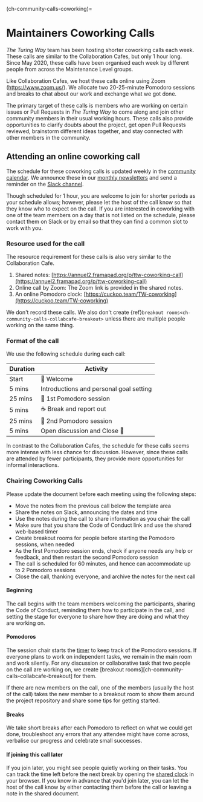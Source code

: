 (ch-community-calls-coworking)=
# Maintainers Coworking Calls

_The Turing Way_ team has been hosting shorter coworking calls each week.
These calls are similar to the Collaboration Cafes, but only 1 hour long.
Since May 2020, these calls have been organised each week by different people from across the Maintenance Level groups.

Like Collaboration Cafes, we host these calls online using Zoom (https://www.zoom.us/).
We allocate two 20-25-minute Pomodoro sessions and breaks to chat about our work and exchange what we got done.

The primary target of these calls is members who are working on certain issues or Pull Requests in _The Turing Way_ to come along and join other community members in their usual working hours.
These calls also provide opportunities to clarify doubts about the project, get open Pull Requests reviewed, brainstorm different ideas together, and stay connected with other members in the community.

## Attending an online coworking call

The schedule for these coworking calls is updated weekly in the [community calendar](https://calendar.google.com/calendar/embed?src=theturingway%40gmail.com&ctz=Europe%2FLondon).
We announce these in our [monthly newsletters](https://buttondown.email/turingway/) and send a reminder on the [Slack channel](https://join.slack.com/t/theturingway/shared_invite/zt-2v7euwuo7-BYstHdKuTNd1ce0puDtBxA).

Though scheduled for 1 hour, you are welcome to join for shorter periods as your schedule allows; however, please let the host of the call know so that they know who to expect on the call.
If you are interested in coworking with one of the team members on a day that is not listed on the schedule, please contact them on Slack or by email so that they can find a common slot to work with you.

### Resource used for the call

The resource requirement for these calls is also very similar to the Collaboration Cafe.

1. Shared notes: [https://annuel2.framapad.org/p/ttw-coworking-call](https://annuel2.framapad.org/p/ttw-coworking-call)
2. Online call by Zoom: The Zoom link is provided in the shared notes.
3. An online Pomodoro clock: [https://cuckoo.team/TW-coworking](https://cuckoo.team/TW-coworking)

We don't record these calls.
We also don't create {ref}`breakout rooms<ch-community-calls-collabcafe-breakout>` unless there are multiple people working on the same thing.

### Format of the call

We use the following schedule during each call:

| Duration | Activity |
| ---- | -------- |
| Start | 👋 Welcome |
| 5 mins | Introductions and personal goal setting |
| 25 mins | 🍅 1st Pomodoro session |
| 5 mins | ☕️ Break and report out |
| 25 mins | 🍅 2nd Pomodoro session |
| 5 mins | Open discussion and Close 👋 |

In contrast to the Collaboration Cafes, the schedule for these calls seems more intense with less chance for discussion.
However, since these calls are attended by fewer participants, they provide more opportunities for informal interactions.

### Chairing Coworking Calls

Please update the document before each meeting using the following steps:

- Move the notes from the previous call below the template area
- Share the notes on Slack, announcing the dates and time
- Use the notes during the call to share information as you chair the call
- Make sure that you share the Code of Conduct link and use the shared web-based timer
- Create breakout rooms for people before starting the Pomodoro sessions, when needed
- As the first Pomodoro session ends, check if anyone needs any help or feedback, and then restart the second Pomodoro session
- The call is scheduled for 60 minutes, and hence can accommodate up to 2 Pomodoro sessions
- Close the call, thanking everyone, and archive the notes for the next call

#### Beginning

The call begins with the team members welcoming the participants, sharing the Code of Conduct, reminding them how to participate in the call, and setting the stage for everyone to share how they are doing and what they are working on.

#### Pomodoros

The session chair starts the [timer](https://cuckoo.team/TW-coworking) to keep track of the Pomodoro sessions.
If everyone plans to work on independent tasks, we remain in the main room and work silently.
For any discussion or collaborative task that two people on the call are working on, we create [breakout rooms][ch-community-calls-collabcafe-breakout] for them.

If there are new members on the call, one of the members (usually the host of the call) takes the new member to a breakout room to show them around the project repository and share some tips for getting started.

#### Breaks

We take short breaks after each Pomodoro to reflect on what we could get done, troubleshoot any errors that any attendee might have come across, verbalise our progress and celebrate small successes.

#### If joining this call later

If you join later, you might see people quietly working on their tasks.
You can track the time left before the next break by opening the [shared clock](https://cuckoo.team/TW-coworking) in your browser.
If you know in advance that you'd join later, you can let the host of the call know by either contacting them before the call or leaving a note in the shared document.
